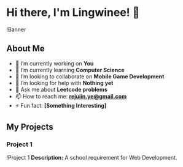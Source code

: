 # Hi there, I'm Lingwinee! 👋

!Banner

## About Me
- 🔭 I’m currently working on **You**
- 🌱 I’m currently learning **Computer Science**
- 👯 I’m looking to collaborate on **Mobile Game Development**
- 🤔 I’m looking for help with **Nothing yet**
- 💬 Ask me about **Leetcode problems**
- 📫 How to reach me: **rejuiin.ye@gmail.com**
- ⚡ Fun fact: **[Something Interesting]**

## My Projects
### Project 1
!Project 1
**Description:** A school requirement for Web Development.


